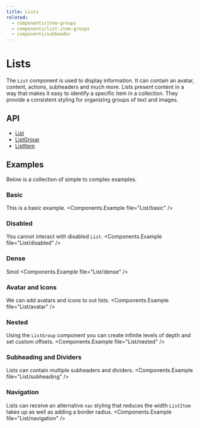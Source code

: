 ```yaml
---
title: Lists
related:
  - components/item-groups
  - components/list-item-groups
  - components/subheader
---
```


# Lists

The `List` component is used to display information. It can contain an avatar, content, actions, subheaders and much more. Lists present content in a way that makes it easy to identify a specific item in a collection. They provide a consistent styling for organizing groups of text and images.

## API

- [List](/api/List/)
- [ListGroup](/api/ListGroup/)
- [ListItem](/api/ListItem/)

## Examples

Below is a collection of simple to complex examples.

### Basic

This is a basic example.
<Components.Example file="List/basic" />

### Disabled

You cannot interact with disabled `List`.
<Components.Example file="List/disabled" />

### Dense

Smol
<Components.Example file="List/dense" />

### Avatar and Icons

We can add avatars and icons to out lists.
<Components.Example file="List/avatar" />

### Nested

Using the `ListGroup` component you can create infinite levels of depth and set custom offsets.
<Components.Example file="List/nested" />

### Subheading and Dividers

Lists can contain multiple subheaders and dividers.
<Components.Example file="List/subheading" />

### Navigation

Lists can receive an alternative `nav` styling that reduces the width `ListItem` takes up as well as adding a border radius.
<Components.Example file="List/navigation" />
